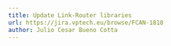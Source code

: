 ```yaml
---
title: Update Link-Router libraries
url: https://jira.vptech.eu/browse/FCAN-1818
author: Julio Cesar Bueno Cotta
---
```


